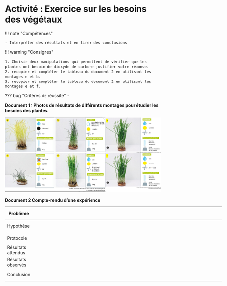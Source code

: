 # Activité : Exercice sur les besoins des végétaux

!!! note "Compétences"

    - Interpréter des résultats et en tirer des conclusions

!!! warning "Consignes"

    1. Choisir deux manipulations qui permettent de vérifier que les plantes ont besoin de dioxyde de carbone justifier votre réponse.
    2. recopier et compléter le tableau du document 2 en utilisant les montages e et b.
    3. recopier et compléter le tableau du document 2 en utilisant les montages e et f.
        
??? bug "Critères de réussite"
    - 

**Document 1 : Photos de résultats de différents montages pour étudier les besoins des plantes.**

![](Pictures/photoExpExo.png)


**Document 2 Compte-rendu d’une expérience**

<table style="width:700px;">
    <colgroup>
       <col span="1" style="width: 10%;">
       <col span="1" style="width: 45%;">
       <col span="1" style="width: 45%;">
    </colgroup>
<thead>
  <tr>
    <th> 			Problème 		</th>
    <th colspan="2"> 			<br>&nbsp;&nbsp;			 		 </th>
  </tr>
</thead>
<tbody>
  <tr>
    <td> 			Hypothèse 		</td>
    <td colspan="2"> 			<br>&nbsp;&nbsp;			 		 </td>
  </tr>
  <tr>
    <td> 			Protocole 		</td>
    <td> 			<br>&nbsp;&nbsp;			 		</td>
    <td> 			<br>&nbsp;&nbsp;			 		</td>
  </tr>
  <tr>
    <td> 			Résultats 			attendus 		</td>
    <td> 			<br>&nbsp;&nbsp;			 		</td>
    <td> 			<br>&nbsp;&nbsp;			 		</td>
  </tr>
  <tr>
    <td> 			Résultats 			observés 		</td>
    <td> 			<br>&nbsp;&nbsp;			 		</td>
    <td> 			<br>&nbsp;&nbsp;			 		</td>
  </tr>
  <tr>
    <td> 			Conclusion 		</td>
    <td colspan="2"> 			<br>&nbsp;&nbsp;			 		 </td>
  </tr>
</tbody>
</table>
